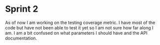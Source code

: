 # Sprint 2
As of now I am working on the testing coverage metric. I have most of the code but have not been able to test it yet so I am not sure how far along I am. I am a bit confused on what parameters I should have and the API documentation. 
